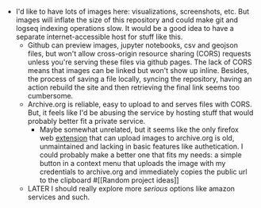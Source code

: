 - I'd like to have lots of images here: visualizations, screenshots, etc. But images will inflate the size of this repository and could make git and logseq indexing operations slow. It would be a good idea to have a separate internet-accessible host for stuff like this.
	- Github can preview images, jupyter notebooks, csv and geojson files, but won't allow cross-origin resource sharing (CORS) requests unless you're serving these files via github pages. The lack of CORS means that images can be linked but won't show up inline. Besides, the process of saving a file locally,  syncing the repository, having an action rebuild the site and then retrieving the final link seems too cumbersome.
	- Archive.org is reliable, easy to upload to and serves files with CORS. But, it feels like I'd be abusing the service by hosting stuff that would probably better fit a private service.
		- Maybe somewhat unrelated, but it seems like the only firefox web [extension](https://github.com/thefoofighter/The-Archiver-WebExtension) that can upload images to archive.org is old, unmaintained and lacking in basic features like authetication. I could probably make a better one that fits my needs: a simple button in a context menu that uploads the image with my credentials to archive.org and immediately copies the public url to the clipboard #[[Random project ideas]]
	- LATER I should really explore more _serious_ options like amazon services and such.